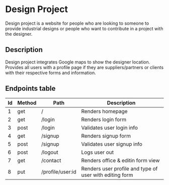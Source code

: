 # Design Project

Design project is a website for people who are looking to someone to provide industrial designs or people who want to  contribute in a project with the designer.


## Description

Design project integrates Google maps to show the designer location. Provides all users with a profile page if they are suppliers/partners or clients with their respective forms and information.



## Endpoints table

| Id  | Method | Path                                        | Description                                                            |
| --- | ------ | ------------------------------------------- | ---------------------------------------------------------------------- |
| 1   | get    | /                                           | Renders homepage                                                       |
| 2   | get    | /login                                      | Renders login form                                                     |
| 3   | post   | /login                                      | Validates user login info                                              |
| 4   | get    | /signup                                     | Renders signup form                                                    |
| 5   | post   | /signup                                     | Validates user signup info                                             |
| 6   | post   | /logout                                     | Logs user out                                                          |
| 7   | get    | /contact                              | Renders office & editin form view                                             |
| 8  | put   | /profile/user:id                                     | Renders user profile and type of user with editing form   
